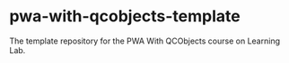 # pwa-with-qcobjects-template
The template repository for the PWA With QCObjects course on Learning Lab.
